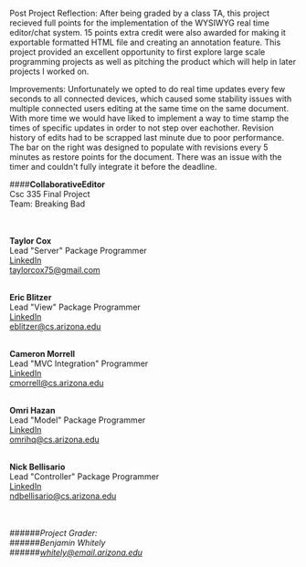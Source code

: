 Post Project Reflection:  After being graded by a class TA, this project recieved full points for the implementation of the WYSIWYG real time editor/chat system.  15 points extra credit were also awarded for making it exportable formatted HTML file and creating an annotation feature.  This project provided an excellent opportunity to first explore large scale programming projects as well as pitching the product which will help in later projects I worked on.   


Improvements:  Unfortunately we opted to do real time updates every few seconds to all connected devices, which caused some stability issues with multiple connected users editing at the same time on the same document.  With more time we would have liked to implement a way to time stamp the times of specific updates in order to not step over eachother.  Revision history of edits had to be scrapped last minute due to poor performance.  The bar on the right was designed to populate with revisions every 5 minutes as restore points for the document. There was an issue with the timer and couldn't fully integrate it before the deadline.


####**CollaborativeEditor**</br>
Csc 335 Final Project</br>
Team: Breaking Bad</br></br></br>

**Taylor Cox**</br>
Lead "Server" Package Programmer</br>
[LinkedIn](www.linkedin.com/in/taylorcox75)</br>
[taylorcox75@gmail.com](taylorcox75@gmail.com)</br></br>

**Eric Blitzer**</br>
Lead "View" Package Programmer</br>
[LinkedIn](https://www.linkedin.com/in/ericwilliamblitzer)</br>
[eblitzer@cs.arizona.edu](eblitzer@cs.arizona.edu)</br></br>

**Cameron Morrell**</br>
Lead "MVC Integration" Programmer</br>
[LinkedIn](https://www.linkedin.com/pub/cameron-morrell/59/249/753)</br>
[cmorrell@cs.arizona.edu](cmorrell@cs.arizona.edu)</br></br>

**Omri Hazan**</br>
Lead "Model" Package Programmer</br>
[LinkedIn](https://www.linkedin.com/pub/omri-hazan/ab/a24/64b)</br>
[omrihq@cs.arizona.edu](omrihq@cs.arizona.edu)</br></br>

**Nick Bellisario**</br>
Lead "Controller" Package Programmer</br>
[LinkedIn](https://www.linkedin.com/pub/nicholas-bellisario/37/826/485)</br>
[ndbellisario@cs.arizona.edu](ndbellisario@cs.arizona.edu)</br></br></br>

######*Project Grader:*</br>
######*Benjamin Whitely*</br>
######[*whitely@email.arizona.edu*]()</br>
